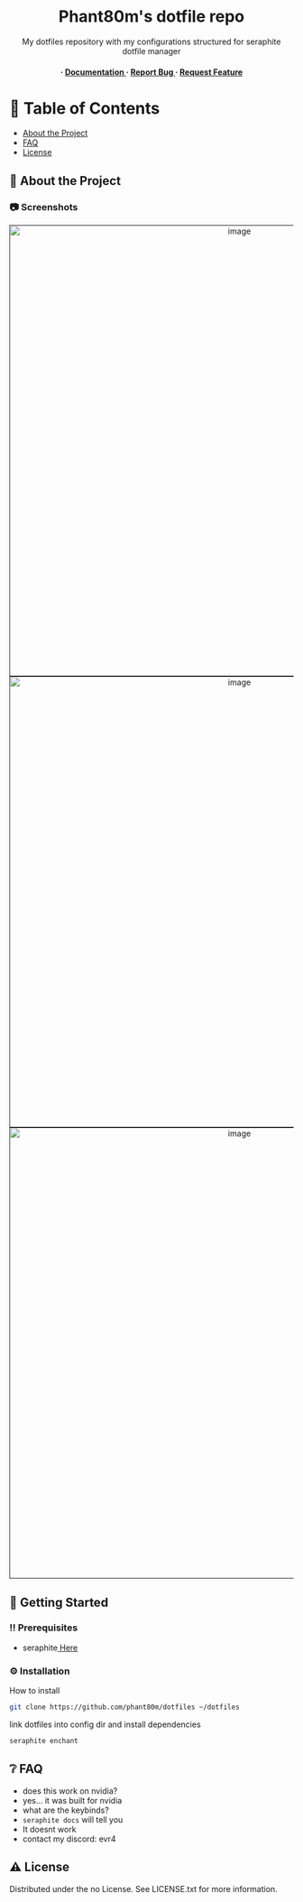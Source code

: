<div align='center'>

<h1>Phant80m's dotfile repo</h1>
<p>My dotfiles repository with my configurations structured for seraphite dotfile manager</p>

<h4> <span> · </span> <a href="https://github.com/Phant80m/dotfiles/blob/master/README.md"> Documentation </a> <span> · </span> <a href="https://github.com/Phant80m/dotfiles/issues"> Report Bug </a> <span> · </span> <a href="https://github.com/Phant80m/dotfiles/issues"> Request Feature </a> </h4>


</div>

# :notebook_with_decorative_cover: Table of Contents

- [About the Project](#star2-about-the-project)
- [FAQ](#grey_question-faq)
- [License](#warning-license)


## :star2: About the Project

### :camera: Screenshots
<div align="center"> <a href=""><img src="https://raw.githubusercontent.com/Phant80m/Dotfiles/main/preview.png" alt='image' width='800'/></a> </div>
<div align="center"> <a href=""><img src="https://raw.githubusercontent.com/Phant80m/Dotfiles/main/preview_2.png" alt='image' width='800'/></a> </div>
<div align="center"> <a href=""><img src="https://raw.githubusercontent.com/Phant80m/Dotfiles/main/preview_1.png" alt='image' width='800'/></a> </div>



## :toolbox: Getting Started

### :bangbang: Prerequisites

- seraphite<a href="https://github.com/phant80m/seraphite"> Here</a>


### :gear: Installation

How to install
```bash
git clone https://github.com/phant80m/dotfiles ~/dotfiles
```
link dotfiles into config dir and install dependencies
```bash
seraphite enchant
```


## :grey_question: FAQ

- does this work on nvidia?
- yes... it was built for nvidia
- what are the keybinds?
- `seraphite docs` will tell you
- It doesnt work
- contact my discord: evr4


## :warning: License

Distributed under the no License. See LICENSE.txt for more information.
